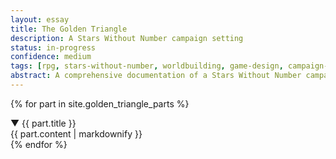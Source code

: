 ```yaml
---
layout: essay
title: The Golden Triangle
description: A Stars Without Number campaign setting
status: in-progress
confidence: medium
tags: [rpg, stars-without-number, worldbuilding, game-design, campaign-setting, swn] 
abstract: A comprehensive documentation of a Stars Without Number campaign setting.
---
```

{% for part in site.golden_triangle_parts %}
<div class="essay-part" data-expanded="true" id="part-{{ part.title | slugify }}">
  <div class="essay-part-header">
    <span class="expand-icon">▼</span>
    {{ part.title }}
  </div>
  <div class="essay-part-content">
    {{ part.content | markdownify }}
  </div>
</div>
{% endfor %}

<script>
document.addEventListener('DOMContentLoaded', () => {
  const parts = document.querySelectorAll('.essay-part');
  
  parts.forEach(part => {
    const header = part.querySelector('.essay-part-header');
    const content = part.querySelector('.essay-part-content');
    const icon = part.querySelector('.expand-icon');
    
    header.addEventListener('click', () => {
      const isExpanded = part.getAttribute('data-expanded') === 'true';
      part.setAttribute('data-expanded', !isExpanded);
      content.style.display = isExpanded ? 'none' : 'block';
      icon.style.transform = isExpanded ? 'rotate(-90deg)' : 'rotate(0)';
    });
  });
});
</script>